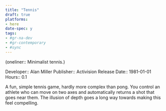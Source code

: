 ```yaml
---
title: "Tennis"
draft: true
platforms:
- here
date-spec: y
tags:
- #gr-na-dev 
- #gr-contemporary 
- #sync
---
```


(oneliner:: Minimalist tennis.)

Developer:: Alan Miller
Publisher:: Activision
Release Date:: 1981-01-01
Hours:: 0.1

A fun, simple tennis game, hardly more complex than pong. You control an athlete who can move on two axes and automatically returns a shot that goes near them. The illusion of depth goes a long way towards making this feel compelling.